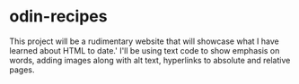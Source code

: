 # odin-recipes

This project will be a rudimentary website that will showcase what I have learned about HTML to date.'
I'll be using text code to show emphasis on words, adding images along with alt text, hyperlinks to absolute and relative pages.